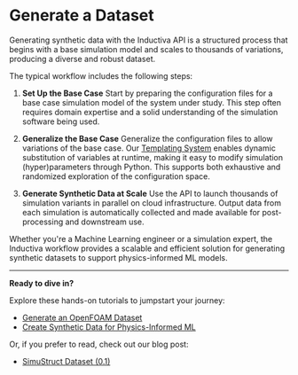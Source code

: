 # Generate a Dataset
Generating synthetic data with the Inductiva API is a structured process that begins with a base simulation model and scales to thousands of variations, producing a diverse and robust dataset.

The typical workflow includes the following steps:

1. **Set Up the Base Case**
Start by preparing the configuration files for a base case simulation model of the system under study. This step often requires domain expertise and a solid understanding of the simulation software being used.

2. **Generalize the Base Case**
Generalize the configuration files to allow variations of the base case. 
Our [Templating System](https://inductiva.ai/guides/documentation/intro/templating) enables dynamic substitution 
of variables at runtime, making it easy to modify simulation (hyper)parameters through Python. This supports 
both exhaustive and randomized exploration of the configuration space.

3. **Generate Synthetic Data at Scale**
Use the API to launch thousands of simulation variants in parallel on cloud infrastructure. Output data from each simulation is automatically collected and made available for post-processing and downstream use.

Whether you're a Machine Learning engineer or a simulation expert, the Inductiva workflow provides a scalable and efficient solution for generating synthetic datasets to support physics-informed ML models.

---

**Ready to dive in?** 

Explore these hands-on tutorials to jumpstart your journey:
- [Generate an OpenFOAM Dataset](https://inductiva.ai/guides/openfoam/generate-wind-tunnel-dataset/index)  
- [Create Synthetic Data for Physics-Informed ML](https://inductiva.ai/guides/splishsplash/synthetic-data-for-piml/index)

Or, if you prefer to read, check out our blog post:
- [SimuStruct Dataset (0.1)](https://inductiva.ai/blog/article/simustruct-dataset)